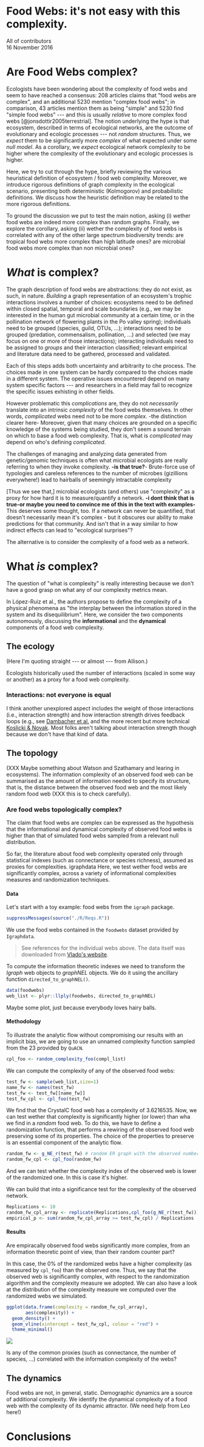 # Food Webs: it's not easy with this complexity.
All of contributors  
16 November 2016  



# Are Food Webs complex?

Ecologists have been wondering about the complexity of food webs and seem to have reached a consensus: 208 articles claims that "food webs are complex", and an additional 5230 mention "complex food webs"; in comparison, 43 articles mention them as being "simple" and 5230 find "simple food webs" --- and this is usually _relative_ to more complex food webs [@jonsdottir2005terrestrial]. The notion underlying the hype is that ecosystem, described in terms of ecological networks, are the outcome of evolutionary and ecologic processes --- not _random_ structures. Thus, we _expect_ them to be significantly more _complex_ of what expected under some _null model_. As a corollary, we _expect_ ecological network complexity to be higher where the complexity of the evolutionary and ecologic processes is higher.

Here, we try to cut through the hype, briefly reviewing the various heuristical definition of ecosystem / food web complexity. Moreover, we introduce rigorous definitions of graph complexity in the ecological scenario, presenting both deterministic (Kolmogorov) and probabilistic definitions. We discuss how the heuristic definition may be related to the more rigorous definitions.

To ground the discussion we put to test the main notion, asking (i) wether food webs are indeed more complex than random graphs. Finally, we explore the corollary, asking (ii) wether the complexity of food webs is correlated with any of the other large spectrum biodiversity trends: are tropical food webs more complex than high latitude ones? are microbial food webs more complex than non microbial ones?

# *What* is complex?

The graph description of food webs are abstractions: they do not exist, as such, in nature. *Building* a graph representation of an ecosystem's trophic interactions involves a number of choices: ecosystems need to be defined within closed spatial, temporal and scale boundaries (e.g., we may be interested in the human gut microbial community at a certain time, or in the pollination network of flowering plants in the Po valley spring); individuals need to be grouped (species, guild, OTUs, ...); interactions need to be grouped (predation, commensalism, pollination, ...) and selected (we may focus on one or more of those interactions); interacting individuals need to be assigned to _groups_ and their interaction classified; relevant empirical and literature data need to be gathered, processed and validated.

Each of this steps adds both uncertainty and arbitrarity to che process. The choices made in one system can be hardly compared to the choices made in a different system. The operative issues encountered depend on many system specific factors --- and researchers in a field may fail to recognize the specific issues exhisting in other fields.

However problematic this *complications* are, they do not *necessarily* translate into an intrinsic *complexity* of the food webs themselves. In other words, *complicated* webs need not to be more *complex*. -the distinction clearer here- Moreover, given that many choices are grounded on a specific knowledge of the systems being studied, they don't seem a sound terrain on which to base a food web complexity. That is, what is *complicated* may depend on who's defining *complicated*.

The challenges of managing and analyzing  data generated from genetic/genomic techniques is often what microbial ecologists are really referring to when they invoke complexity. <b>-is that true?</b>- Brute-force use of  typologies and careless references to the number of microbes (gizillions everywhere!) lead to hairballs of seemingly intractable complexity

[Thus we see that,] microbial ecologists (and others) use "complexity" as a proxy for how hard it is to measure/quantify a network. <b>-i dont think that is true-or maybe you need to convince me of this in the text with examples-</b> This deserves some thought, too. If a network can never be quantified, that doesn't necessarily mean it's complex - but it obscures our ability to make predictions for that community. And isn't that in a way similar to how indirect effects can lead to "ecological surprises"?

The alternative is to consider the complexity of a food web as a network.

# What *is* complex?

The question of "what is complexity" is really interesting because we don't have a good grasp on what any of our complexity metrics mean. 

In López-Ruiz et al., the authors propose to define the complexity of a physical phenomena as "the interplay between the information stored in the system and its disequilibrium". Here, we consider the two components autonomously, discussing the **informational** and the **dynamical** components of a food web complexity.

## The ecology

(Here I'm quoting straight --- or almost --- from Allison.)

Ecologists historically used the number of interactions (scaled in some way or another) as a proxy for a food web complexity.

### Interactions: not everyone is equal

I think another unexplored aspect includes the weight of those interactions (i.e., interaction strength) and how interaction strength drives feedback loops (e.g., see [Dambacher et al.](http://onlinelibrary.wiley.com/doi/10.1890/0012-9658(2002)083[1372:ROCSIA]2.0.CO;2/full) and the more recent but more technical [Koslicki & Novak](http://biorxiv.org/content/early/2016/10/25/083089). Most folks aren't talking about interaction strength though because we don't have that kind of data.

## The topology

(XXX Maybe something about Watson and Szathamary and learing in ecosystems). The information complexity of an observed food web can be summarised as the amount of information needed to specify its structure, that is, the distance between the observed food web and the most likely random food web (XXX this is to check carefully).


### Are food webs topologically complex?

The claim that food webs are complex can be expressed as the hypothesis that the informational and dynamical complexity of observed food webs is higher than that of simulated food webs sampled from a relevant null distribution.

So far, the literature about food web complexity operated only through statistical indexes (such as connectance or species richness), assumed as proxies for complexities.
igraphdata
Here, we test wether food webs are significantly complex, across a variety of informational complexities measures and randomization techniques.

#### Data

Let's start with a toy example: food webs from the `igraph` package.


```r
suppressMessages(source("./R/Reqs.R"))
```

We use the food webs contained in the `foodwebs` dataset provided by `Igraphdata`.

> See references for the individual webs above. The data itself was downloaded from [Vlado's website](http://vlado.fmf.uni-lj.si/pub/networks/data/bio/foodweb/foodweb.htm).

To compute the information theoretic indexes we need to transform the _Igraph_ web objects to _graphNEL_ objects. We do it using the ancillary function `directed_to_graphNEL()`.


```r
data(foodwebs)
web_list <- plyr::llply(foodwebs, directed_to_graphNEL)
```

Maybe some plot, just because everybody loves hairy balls.

#### Methodology

To illustrate the analytic flow without compromising our results with an implicit bias, we are going to use an unnamed complexity function sampled from the 23 provided by `QuACN`.
                     

```r
cpl_foo <- random_complexity_foo(compl_list)
```

We can compute the complexity of any of the observed food webs:


```r
test_fw <- sample(web_list,size=1)
name_fw <- names(test_fw)
test_fw <- test_fw[[name_fw]]
test_fw_cpl <- cpl_foo(test_fw)
```

We find that the CrystalC food web has a complexity of 3.6216535. Now, we can test wether that complexity is significantly higher (or lower) than wha we find in a _random_ food web. To do this, we have to define a randomization function, that performs a rewiring of the observed food web preserving some of its properties. The choice of the properties to preserve is an essential component of the analytic flow.


```r
random_fw <- g_NE_r(test_fw) # random ER graph with the observed number of nodes and (undirected) edges
random_fw_cpl <- cpl_foo(random_fw)
```

And we can test whether the complexity index of the observed web is lower of the randomized one. In this is case it's higher.

We can build that into a significance test for the complexity of the observed network.


```r
Replications <- 10
random_fw_cpl_array <- replicate(Replications,cpl_foo(g_NE_r(test_fw)))
empirical_p <- sum(random_fw_cpl_array >= test_fw_cpl) / Replications
```

#### Results

Are empiracally observed food webs significantly more complex, from an information theoretic point of view, than their random counter part?

In this case, the 0% of the randomized webs have a higher complexity (as measured by `cpl_foo`) than the observed one. Thus, we say that the observed web is significantly complex, with respect to the randomization algorithm and the complexity measure we adopted. We can also have a look at the distribution of the complexity measure we computed over the randomized webs we simulated.


```r
ggplot(data.frame(complexity = random_fw_cpl_array),
       aes(complexity)) +
  geom_density() +
  geom_vline(xintercept = test_fw_cpl, colour = "red") +
  theme_minimal()
```

![](README_files/figure-html/unnamed-chunk-7-1.png)<!-- -->

Is any of the common proxies (such as connectance, the number of species, ...) correlated with the information complexity of the webs?

## The dynamics

Food webs are not, in general, static. Demographic dynamics are a source of additional complexity. We identify the dynamical complexity of a food web with the complexity of its dynamic attractor. (We need help from Leo here!)

# Conclusions
